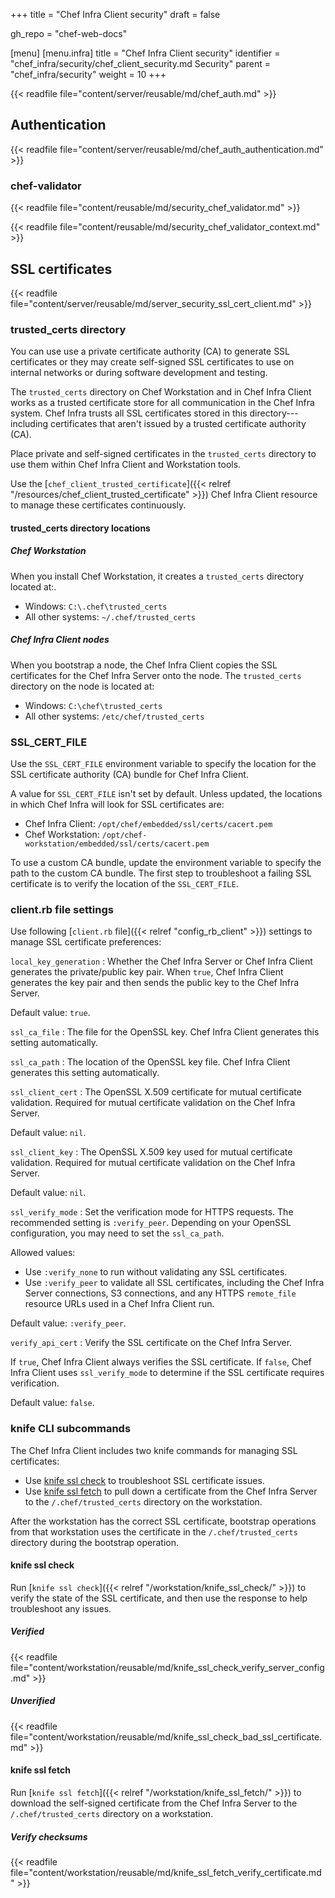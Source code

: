 +++
title = "Chef Infra Client security"
draft = false

gh_repo = "chef-web-docs"



[menu]
  [menu.infra]
    title = "Chef Infra Client security"
    identifier = "chef_infra/security/chef_client_security.md Security"
    parent = "chef_infra/security"
    weight = 10
+++
<!-- markdownlint-disable-file MD033 -->

{{< readfile file="content/server/reusable/md/chef_auth.md" >}}

## Authentication

{{< readfile file="content/server/reusable/md/chef_auth_authentication.md" >}}

### chef-validator

{{< readfile file="content/reusable/md/security_chef_validator.md" >}}

{{< readfile file="content/reusable/md/security_chef_validator_context.md" >}}

## SSL certificates

{{< readfile file="content/server/reusable/md/server_security_ssl_cert_client.md" >}}

### trusted_certs directory

You can use use a private certificate authority (CA) to generate SSL certificates or they may create self-signed SSL certificates to use on internal networks or during software development and testing.

The `trusted_certs` directory on Chef Workstation and in Chef Infra Client works as a trusted certificate store for all communication in the Chef Infra system. Chef Infra trusts all SSL certificates stored in this directory---including certificates that aren't issued by a trusted certificate authority (CA).

Place private and self-signed certificates in the `trusted_certs` directory to use them within Chef Infra Client and Workstation tools.

Use the [`chef_client_trusted_certificate`]({{< relref "/resources/chef_client_trusted_certificate" >}}) Chef Infra Client resource to manage these certificates continuously.

#### trusted_certs directory locations

##### Chef Workstation

When you install Chef Workstation, it creates a `trusted_certs` directory located at:.

- Windows: `C:\.chef\trusted_certs`
- All other systems: `~/.chef/trusted_certs`

##### Chef Infra Client nodes

When you bootstrap a node, the Chef Infra Client copies the SSL certificates for the Chef Infra Server onto the node. The `trusted_certs` directory on the node is located at:

- Windows: `C:\chef\trusted_certs`
- All other systems: `/etc/chef/trusted_certs`

### SSL_CERT_FILE

Use the `SSL_CERT_FILE` environment variable to specify the location for the SSL certificate authority (CA) bundle for Chef Infra Client.

A value for `SSL_CERT_FILE` isn't set by default. Unless updated, the locations in which Chef Infra will look for SSL certificates are:

- Chef Infra Client: `/opt/chef/embedded/ssl/certs/cacert.pem`
- Chef Workstation: `/opt/chef-workstation/embedded/ssl/certs/cacert.pem`

To use a custom CA bundle, update the environment variable to specify the path to the custom CA bundle. The first step to troubleshoot a failing SSL certificate is to verify the location of the `SSL_CERT_FILE`.

### client.rb file settings

<!-- markdownlint-disable MD006 MD007 -->

Use following [`client.rb` file]({{< relref "config_rb_client" >}}) settings to manage SSL certificate preferences:

`local_key_generation`
: Whether the Chef Infra Server or Chef Infra Client generates the private/public key pair.
  When `true`, Chef Infra Client generates the key pair and then sends the public key to the Chef Infra Server.

  Default value: `true`.

`ssl_ca_file`
: The file for the OpenSSL key. Chef Infra Client generates this setting automatically.

`ssl_ca_path`
: The location of the OpenSSL key file. Chef Infra Client generates this setting automatically.

`ssl_client_cert`
: The OpenSSL X.509 certificate for mutual certificate validation. Required for mutual certificate validation on the Chef Infra Server.

  Default value: `nil`.

`ssl_client_key`
: The OpenSSL X.509 key used for mutual certificate validation. Required for mutual certificate validation on the Chef Infra Server.

  Default value: `nil`.

`ssl_verify_mode`
: Set the verification mode for HTTPS requests. The recommended setting is `:verify_peer`. Depending on your OpenSSL configuration, you may need to set the `ssl_ca_path`.

  Allowed values:

  - Use `:verify_none` to run without validating any SSL certificates.
  - Use `:verify_peer` to validate all SSL certificates, including the Chef Infra Server connections, S3 connections, and any HTTPS `remote_file` resource URLs used in a Chef Infra Client run.

  Default value: `:verify_peer`.

`verify_api_cert`
: Verify the SSL certificate on the Chef Infra Server.

  If `true`, Chef Infra Client always verifies the SSL certificate. If `false`, Chef Infra Client uses `ssl_verify_mode` to determine if the SSL certificate requires verification.

  Default value: `false`.

<!-- markdownlint-enable MD006 MD007 -->

### knife CLI subcommands

The Chef Infra Client includes two knife commands for managing SSL certificates:

- Use [knife ssl check](/workstation/knife_ssl_check/) to troubleshoot SSL certificate issues.
- Use [knife ssl fetch](/workstation/knife_ssl_fetch/) to pull down a certificate from the Chef Infra Server to the `/.chef/trusted_certs` directory on the workstation.

After the workstation has the correct SSL certificate, bootstrap operations from that workstation uses the certificate in the `/.chef/trusted_certs` directory during the bootstrap operation.

#### knife ssl check

Run [`knife ssl check`]({{< relref "/workstation/knife_ssl_check/" >}}) to verify the state of the SSL certificate, and then use the response to help troubleshoot any issues.

##### Verified

{{< readfile file="content/workstation/reusable/md/knife_ssl_check_verify_server_config.md" >}}

##### Unverified

{{< readfile file="content/workstation/reusable/md/knife_ssl_check_bad_ssl_certificate.md" >}}

#### knife ssl fetch

Run [`knife ssl fetch`]({{< relref "/workstation/knife_ssl_fetch/" >}}) to download the self-signed certificate from the Chef Infra Server to the `/.chef/trusted_certs` directory on a workstation.

##### Verify checksums

{{< readfile file="content/workstation/reusable/md/knife_ssl_fetch_verify_certificate.md" >}}
